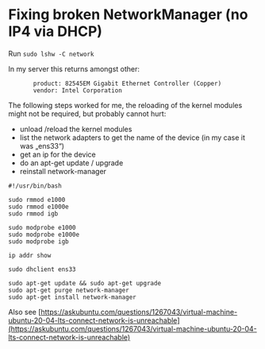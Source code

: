 # Fixing broken NetworkManager (no IP4 via DHCP)

Run `sudo lshw -C network`

In my server this returns amongst other:
```
       product: 82545EM Gigabit Ethernet Controller (Copper)
       vendor: Intel Corporation
```

The following steps worked for me, the reloading of the kernel modules might not be required, but probably cannot hurt:

* unload /reload the kernel modules
* list the network adapters to get the name of the device (in my case it was „ens33“)
* get an ip for the device
* do an apt-get update / upgrade
* reinstall network-manager

```
#!/usr/bin/bash

sudo rmmod e1000
sudo rmmod e1000e
sudo rmmod igb

sudo modprobe e1000
sudo modprobe e1000e
sudo modprobe igb

ip addr show

sudo dhclient ens33

sudo apt-get update && sudo apt-get upgrade
sudo apt-get purge network-manager
sudo apt-get install network-manager
```

Also see [https://askubuntu.com/questions/1267043/virtual-machine-ubuntu-20-04-lts-connect-network-is-unreachable](https://askubuntu.com/questions/1267043/virtual-machine-ubuntu-20-04-lts-connect-network-is-unreachable)
